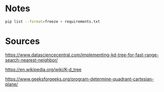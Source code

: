 # Notes

```bash
pip list --format=freeze > requirements.txt
```

# Sources

https://www.datasciencecentral.com/implementing-kd-tree-for-fast-range-search-nearest-neighbor/

https://en.wikipedia.org/wiki/K-d_tree

https://www.geeksforgeeks.org/program-determine-quadrant-cartesian-plane/

